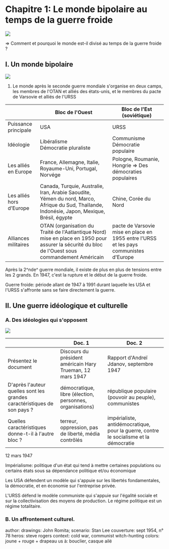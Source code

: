# Chapitre 1: Le monde bipolaire au temps de la guerre froide

![](../../../assets/scans/2025-marc-05-2.png)

=> Comment et pourquoi le monde est-il divisé au temps de la guerre froide ?

## I. Un monde bipolaire

![](../../../assets/scans/2025-marc-05-3.png)

1. Le monde après le seconde guerre mondiale s'organise en deux camps, les membres de l'OTAN et alliés des états-unis, et le membres du pacte de Varsovie et alliés de l'URSS

| | Bloc de l'Ouest | Bloc de l'Est (soviétique) |
|-|-|-|
| Puissance principale | USA | URSS |
| Idéologie | Libéralisme <br />Démocratie pluraliste | Communisme <br /> Démocratie populaire|
| Les alliés en Europe | France, Allemagne, Italie, Royaume-Uni, Portugal, Norvége | Pologne, Roumanie, Hongrie => Des démocraties populaires |
| Les alliés hors d'Europe | Canada, Turquie, Australie, Iran, Arabie Saoudite, Yémen du nord, Marco, Afrique du Sud, Thaïlande, Indonésie, Japon, Mexique, Brésil, égypte | Chine, Corée du Nord  |
| Alliances militaires| OTAN (organisation du Traité de l'Aatlantique Nord) mise en place en 1950 pour assurer la sécurité du bloc de l'Ouest sous commandement Américain | pacte de Varsovie mise en place en 1955 entre l'URSS et les pays communistes d'Europe |

Après la 2^nde^ guerre mondiale, il existe de plus en plus de tensions entre les 2 grands. En 1947, c'est la rupture et le début de la guerre froide.

Guerre froide: période allant de 1947 à 1991 durant laquelle les USA et l'URSS s'affronte sans se faire directement la guerre.

## II. Une guerre idéologique et culturelle
### A. Des idéologies qui s'opposent

![](../../../assets/scans/2025-marc-05-4.png)

| | Doc. 1 | Doc. 2 |
|-|-|-|
| Présentez le document | Discours du président américain Hary Trueman, 12 mars 1947 | Rapport d'Andreï Jdanov, septembre 1947 |
| D'après l'auteur quelles sont les grandes caractéristiques de son pays ? | démocratique, libre (élection, personnes, organisations) | république populaire (pouvoir au peuple), communistes  |
| Quelles caractéristiques donne-t-il à l'autre bloc ? | terreur, oppression, pas de liberté, média contrôlés | impérialiste, antidémocratique, pour la guerre, contre le socialisme et la démocratie |

12 mars 1947

Impérialisme: politique d'un état qui tend à mettre certaines populations ou certains états sous sa dépendance politique et/ou économique

Les USA défendent un modèle qui s'appuie sur les libertés fondamentales, la démocratie, et en économie sur l'entreprise privée.

L'URSS défend le modèle communiste qui s'appuie sur l'égalité sociale et sur la collectivisation des moyens de production. Le régime politique est un régime totalitaire.

### B. Un affrontement culturel.

author: drawings: John Romita; scenario: Stan Lee
couverture: sept 1954, n° 78 
heros: steve rogers
context: cold war, communist witch-hunting
colors: joune + rouge + drapeau us
à: bouclier, casque ailé